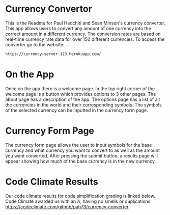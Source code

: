 # Currency Convertor

This is the Readme for Paul Hadchiti and Sean Minson's currency converter. This app allows users to convert any amount of one currency into the correct amount in a different currency. The conversion rates are based on real-time currency rate data for over 150 different currencies. To access the converter go to the website: 
```sh
https://currency-server-123.herokuapp.com/
```
# On the App
Once on the app there is a welcome page. In the top right corner of the welcome page is a button which provides options to 3 other pages. The about page has a description of the app. The options page has a list of all the currencies in the world and their corresponding symbols. The symbols of the selected currency can be inputted in the currency form page. 

# Currency Form Page
The currency form page allows the user to input symbols for the base currency and what currency you want to convert to as well as the amount you want converted. After pressing the submit button, a results page will appear showing how much of the base currency is in the new currency. 

# Code Climate Results
Our code climate results for code simplification grading is linked below. Code Climate awarded us with an A, having no smells or duplications
https://codeclimate.com/github/pah73/currency-converter


